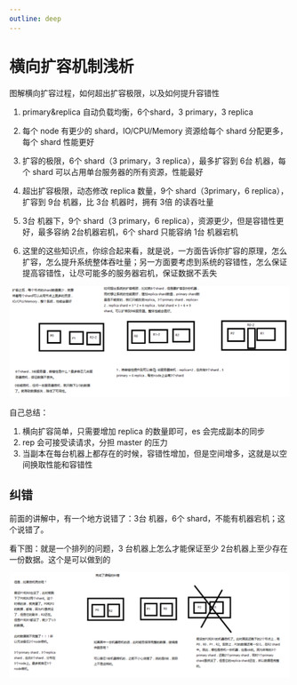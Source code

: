 ```yaml
---
outline: deep
---
```

# 横向扩容机制浅析

图解横向扩容过程，如何超出扩容极限，以及如何提升容错性

1. primary&replica 自动负载均衡，6个shard，3 primary，3 replica

2. 每个 node 有更少的 shard，IO/CPU/Memory 资源给每个 shard 分配更多，每个 shard 性能更好

3. 扩容的极限，6个 shard（3 primary，3 replica），最多扩容到 6台 机器，每个 shard 可以占用单台服务器的所有资源，性能最好

4. 超出扩容极限，动态修改 replica 数量，9个 shard（3primary，6 replica），扩容到 9台 机器，比 3台 机器时，拥有 3倍 的读吞吐量

5. 3台 机器下，9个 shard（3 primary，6 replica），资源更少，但是容错性更好，最多容纳 2台机器宕机，6个 shard 只能容纳 1台 机器宕机

6. 这里的这些知识点，你综合起来看，就是说，一方面告诉你扩容的原理，怎么扩容，怎么提升系统整体吞吐量；另一方面要考虑到系统的容错性，怎么保证提高容错性，让尽可能多的服务器宕机，保证数据不丢失

![](./assets/markdown-img-paste-20190101145206937.png)

自己总结：

1. 横向扩容简单，只需要增加 replica 的数量即可，es 会完成副本的同步
2. rep 会可接受读请求，分担 master 的压力
3. 当副本在每台机器上都存在的时候，容错性增加，但是空间增多，这就是以空间换取性能和容错性

## 纠错

前面的讲解中，有一个地方说错了：3台 机器，6个 shard，不能有机器宕机；这个说错了。

看下图：就是一个排列的问题，3 台机器上怎么才能保证至少 2台机器上至少存在一份数据。这个是可以做到的

![](./assets/markdown-img-paste-20190101150125942.png)
